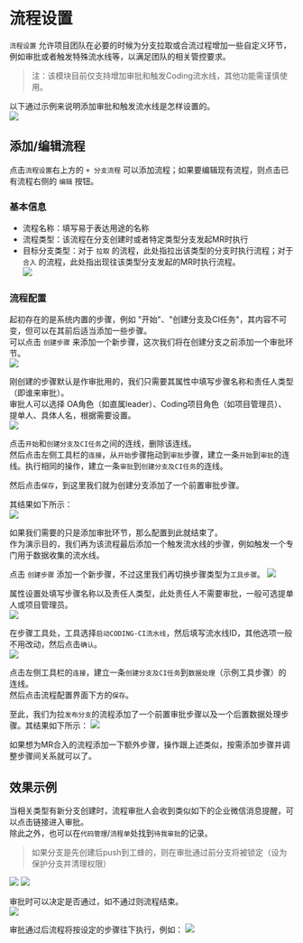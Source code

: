 # 流程设置

`流程设置` 允许项目团队在必要的时候为分支拉取或合流过程增加一些自定义环节，例如审批或者触发特殊流水线等，以满足团队的相关管控要求。

> 注：该模块目前仅支持增加审批和触发Coding流水线，其他功能需谨慎使用。

以下通过示例来说明添加审批和触发流水线是怎样设置的。  
![](../images/branch_flow_list.png)

## 添加/编辑流程
点击`流程设置`右上方的 `+ 分支流程` 可以添加流程；如果要编辑现有流程，则点击已有流程右侧的 `编辑` 按钮。  

### 基本信息
* 流程名称：填写易于表达用途的名称
* 流程类型：该流程在分支创建时或者特定类型分支发起MR时执行
* 目标分支类型：对于 `拉取` 的流程，此处指拉出该类型的分支时执行流程；对于 `合入` 的流程，此处指出现往该类型分支发起的MR时执行流程。  
![](../images/branch_flow_basic_info.png)

### 流程配置
起初存在的是系统内置的步骤，例如 "开始"、"创建分支及CI任务"，其内容不可变，但可以在其前后适当添加一些步骤。  
可以点击 `创建步骤` 来添加一个新步骤，这次我们将在创建分支之前添加一个审批环节。  
![](../images/flow_add_step.png)

刚创建的步骤默认是作审批用的，我们只需要其属性中填写步骤名称和责任人类型（即谁来审批）。  
审批人可以选择 OA角色（如直属leader）、Coding项目角色（如项目管理员）、提单人、具体人名，根据需要设置。  
![](../images/flow_approval_setting.png)

点击`开始`和`创建分支及CI任务`之间的连线，删除该连线。  
然后点击左侧工具栏的`连接`，从`开始`步骤拖动到`审批`步骤，建立一条`开始`到`审批`的连线。执行相同的操作，建立一条`审批`到`创建分支及CI任务`的连线。 

然后点击`保存`，到这里我们就为创建分支添加了一个前置审批步骤。 

其结果如下所示：  
![](../images/flow_approval_step_arranged.png)

如果我们需要的只是添加审批环节，那么配置到此就结束了。  
作为演示目的，我们再为该流程最后添加一个触发流水线的步骤，例如触发一个专门用于数据收集的流水线。  

点击 `创建步骤` 添加一个新步骤，不过这里我们再切换步骤类型为`工具步骤`。
![](../images/flow_change_type.png)

属性设置处填写步骤名称以及责任人类型，此处责任人不需要审批，一般可选提单人或项目管理员。  
![](../images/flow_tool_step_basic_info.png)

在步骤工具处，工具选择`启动CODING-CI流水线`，然后填写流水线ID，其他选项一般不用改动，然后点击`确认`。    
![](../images/flow_tool_step_run_pipeline.png)

点击左侧工具栏的`连接`，建立一条`创建分支及CI任务`到`数据处理`（示例工具步骤）的连线。  
然后点击流程配置界面下方的`保存`。

至此，我们为拉`发布分支`的流程添加了一个前置审批步骤以及一个后置数据处理步骤。其结果如下所示：
![](../images/flow_approval_and_pipeline_arranged.png)

如果想为MR合入的流程添加一下额外步骤，操作跟上述类似，按需添加步骤并调整步骤间关系就可以了。

## 效果示例
当相关类型有新分支创建时，流程审批人会收到类似如下的企业微信消息提醒，可以点击链接进入审批。  
除此之外，也可以在`代码管理`/`流程单`处找到`待我审批`的记录。  

> 如果分支是先创建后push到工蜂的，则在审批通过前分支将被锁定（设为保护分支并清理权限）

![](../images/flow_approval_notice.png)
![](../images/flow_my_tickets.png)

审批时可以决定是否通过，如不通过则流程结束。  
![](../images/flow_do_approval.png)

审批通过后流程将按设定的步骤往下执行，例如：
![](../images/flow_ticket_done.png)
